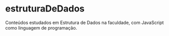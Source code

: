 # estruturaDeDados
Conteúdos estudados em Estrutura de Dados na faculdade, com JavaScript como linguagem de programação. 
